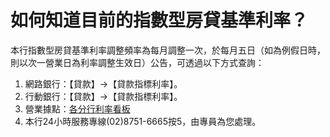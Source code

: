 # 如何知道目前的指數型房貸基準利率？

本行指數型房貸基準利率調整頻率為每月調整一次，於每月五日（如為例假日時，則以次一營業日為利率調整生效日）公告，可透過以下方式查詢：

  1. 網路銀行：【貸款】→【貸款指標利率】。
  2. 行動銀行：【貸款】→【貸款指標利率】。
  3. 營業據點：[各分行利率看板](/banking/locations/locations.htm)
  4. 本行24小時服務專線(02)8751-6665按5，由專員為您處理。


